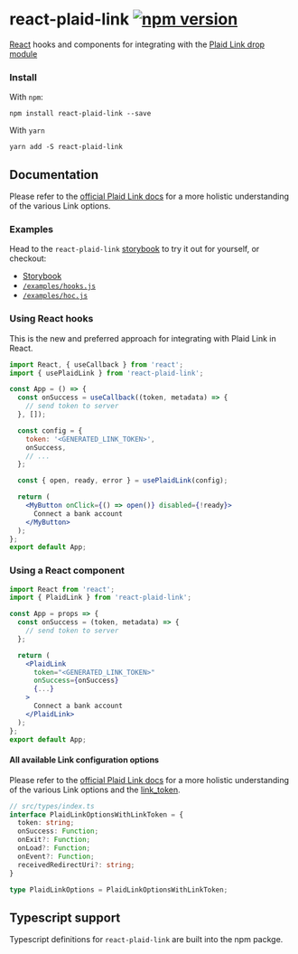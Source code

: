 # react-plaid-link [![npm version](https://badge.fury.io/js/react-plaid-link.svg)](http://badge.fury.io/js/react-plaid-link)

[React](https://facebook.github.io/react/) hooks and components for
integrating with the [Plaid Link drop module](https://blog.plaid.com/plaid-link/)

### Install

With `npm`:

```
npm install react-plaid-link --save
```

With `yarn`

```
yarn add -S react-plaid-link
```

## Documentation

Please refer to the [official Plaid Link docs](https://plaid.com/docs/#creating-items-with-plaid-link) for
a more holistic understanding of the various Link options.

### Examples

Head to the `react-plaid-link` [storybook](https://plaid.github.io/react-plaid-link) to try it out for yourself, or
checkout:

- [Storybook](https://plaid.github.io/react-plaid-link)
- [`/examples/hooks.js`](./examples/hooks.js)
- [`/examples/hoc.js`](./examples/hoc.js)

### Using React hooks

This is the new and preferred approach for integrating with Plaid Link in React.

```jsx
import React, { useCallback } from 'react';
import { usePlaidLink } from 'react-plaid-link';

const App = () => {
  const onSuccess = useCallback((token, metadata) => {
    // send token to server
  }, []);

  const config = {
    token: '<GENERATED_LINK_TOKEN>',
    onSuccess,
    // ...
  };

  const { open, ready, error } = usePlaidLink(config);

  return (
    <MyButton onClick={() => open()} disabled={!ready}>
      Connect a bank account
    </MyButton>
  );
};
export default App;
```

### Using a React component

```jsx
import React from 'react';
import { PlaidLink } from 'react-plaid-link';

const App = props => {
  const onSuccess = (token, metadata) => {
    // send token to server
  };

  return (
    <PlaidLink
      token="<GENERATED_LINK_TOKEN>"
      onSuccess={onSuccess}
      {...}
    >
      Connect a bank account
    </PlaidLink>
  );
};
export default App;
```

#### All available Link configuration options

Please refer to the [official Plaid Link docs](https://plaid.com/docs/#creating-items-with-plaid-link) for
a more holistic understanding of the various Link options and the [link_token](https://plaid.com/docs/#create-link-token).

```ts
// src/types/index.ts
interface PlaidLinkOptionsWithLinkToken = {
  token: string;
  onSuccess: Function;
  onExit?: Function;
  onLoad?: Function;
  onEvent?: Function;
  receivedRedirectUri?: string;
}

type PlaidLinkOptions = PlaidLinkOptionsWithLinkToken;
```

## Typescript support

Typescript definitions for `react-plaid-link` are built into the npm packge.


